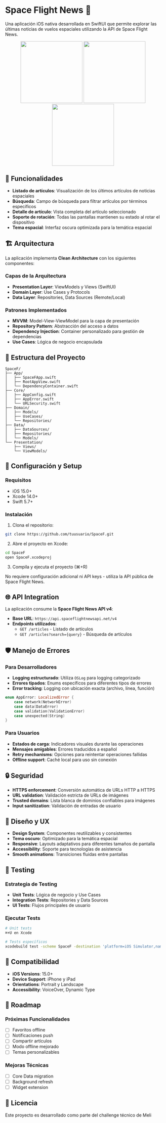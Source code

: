 # Space Flight News 🚀

Una aplicación iOS nativa desarrollada en SwiftUI que permite explorar las últimas noticias de vuelos espaciales utilizando la API de Space Flight News.

<p align="center">
  <img src="https://github.com/user-attachments/assets/55cba73b-3df5-4dd3-8b24-b4372099e377" width="200"/>
  <img src="https://github.com/user-attachments/assets/addee68f-902b-4ed5-a68b-e3a9e276e25f" width="200"/>
  <img src="https://github.com/user-attachments/assets/b27df9f7-91f7-41fa-a40a-dde2dbee1d65" width="200"/>
</p>


## 📱 Funcionalidades

- **Listado de artículos**: Visualización de los últimos artículos de noticias espaciales
- **Búsqueda**: Campo de búsqueda para filtrar artículos por términos específicos
- **Detalle de artículo**: Vista completa del artículo seleccionado
- **Soporte de rotación**: Todas las pantallas mantienen su estado al rotar el dispositivo
- **Tema espacial**: Interfaz oscura optimizada para la temática espacial

## 🏗️ Arquitectura

La aplicación implementa **Clean Architecture** con los siguientes componentes:

### Capas de la Arquitectura
- **Presentation Layer**: ViewModels y Views (SwiftUI)
- **Domain Layer**: Use Cases y Protocols
- **Data Layer**: Repositories, Data Sources (Remote/Local)

### Patrones Implementados
- **MVVM**: Model-View-ViewModel para la capa de presentación
- **Repository Pattern**: Abstracción del acceso a datos
- **Dependency Injection**: Container personalizado para gestión de dependencias
- **Use Cases**: Lógica de negocio encapsulada

## 📁 Estructura del Proyecto

```
SpaceF/
├── App/
│   ├── SpaceFApp.swift
│   ├── RootAppView.swift
│   └── DependencyContainer.swift
├── Core/
│   ├── AppConfig.swift
│   ├── AppError.swift
│   └── URLSecurity.swift
├── Domain/
│   ├── Models/
│   ├── UseCases/
│   └── Repositories/
├── Data/
│   ├── DataSources/
│   ├── Repositories/
│   └── Models/
└── Presentation/
    ├── Views/
    └── ViewModels/
```

## 🔧 Configuración y Setup

### Requisitos
- iOS 15.0+
- Xcode 14.0+
- Swift 5.7+

### Instalación
1. Clona el repositorio:
```bash
git clone https://github.com/tuusuario/SpaceF.git
```

2. Abre el proyecto en Xcode:
```bash
cd SpaceF
open SpaceF.xcodeproj
```

3. Compila y ejecuta el proyecto (⌘+R)

No requiere configuración adicional ni API keys - utiliza la API pública de Space Flight News.

## 🌐 API Integration

La aplicación consume la **Space Flight News API v4**:
- **Base URL**: `https://api.spaceflightnewsapi.net/v4`
- **Endpoints utilizados**:
  - `GET /articles` - Listado de artículos
  - `GET /articles?search={query}` - Búsqueda de artículos

## 🛡️ Manejo de Errores

### Para Desarrolladores
- **Logging estructurado**: Utiliza `OSLog` para logging categorizado
- **Errores tipados**: Enums específicos para diferentes tipos de errores
- **Error tracking**: Logging con ubicación exacta (archivo, línea, función)

```swift
enum AppError: LocalizedError {
    case network(NetworkError)
    case data(DataError)
    case validation(ValidationError)
    case unexpected(String)
}
```

### Para Usuarios
- **Estados de carga**: Indicadores visuales durante las operaciones
- **Mensajes amigables**: Errores traducidos a español
- **Retry mechanisms**: Opciones para reintentar operaciones fallidas
- **Offline support**: Caché local para uso sin conexión

## 🔒 Seguridad

- **HTTPS enforcement**: Conversión automática de URLs HTTP a HTTPS
- **URL validation**: Validación estricta de URLs de imágenes
- **Trusted domains**: Lista blanca de dominios confiables para imágenes
- **Input sanitization**: Validación de entradas de usuario

## 🎨 Diseño y UX

- **Design System**: Componentes reutilizables y consistentes
- **Tema oscuro**: Optimizado para la temática espacial
- **Responsive**: Layouts adaptativos para diferentes tamaños de pantalla
- **Accessibility**: Soporte para tecnologías de asistencia
- **Smooth animations**: Transiciones fluidas entre pantallas

## 🧪 Testing

### Estrategia de Testing
- **Unit Tests**: Lógica de negocio y Use Cases
- **Integration Tests**: Repositories y Data Sources
- **UI Tests**: Flujos principales de usuario

### Ejecutar Tests
```bash
# Unit tests
⌘+U en Xcode

# Tests específicos
xcodebuild test -scheme SpaceF -destination 'platform=iOS Simulator,name=iPhone 14'
```


## 📱 Compatibilidad

- **iOS Versions**: 15.0+
- **Device Support**: iPhone y iPad
- **Orientations**: Portrait y Landscape
- **Accessibility**: VoiceOver, Dynamic Type

## 🚀 Roadmap

### Próximas Funcionalidades
- [ ] Favoritos offline
- [ ] Notificaciones push
- [ ] Compartir artículos
- [ ] Modo offline mejorado
- [ ] Temas personalizables

### Mejoras Técnicas
- [ ] Core Data migration
- [ ] Background refresh
- [ ] Widget extension

## 📄 Licencia

Este proyecto es desarrollado como parte del challenge técnico de Meli
